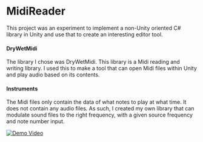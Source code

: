 # MidiReader
 
This project was an experiment to implement a non-Unity oriented C# library in Unity and use that to create an interesting editor tool.

#### DryWetMidi
The library I chose was DryWetMidi. This library is a Midi reading and writing library. I used this to make a tool that can open Midi files within Unity and play audio based on its contents.

#### Instruments
The Midi files only contain the data of what notes to play at what time. It does not contain any audio files. As such, I created my own library that can modulate sound files to the right frequency, with a given source frequency and note number input.

[![Demo Video](https://img.youtube.com/vi/PlKLKvDN9Yk/0.jpg)](https://www.youtube.com/watch?v=PlKLKvDN9Yk)
